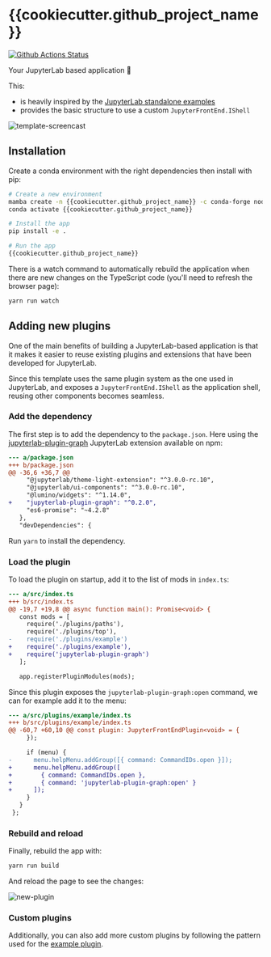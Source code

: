 # {{cookiecutter.github_project_name}}

[![Github Actions Status](https://github.com/{{cookiecutter.github_organization_name}}/{{cookiecutter.github_project_name}}/workflows/Build/badge.svg)](https://github.com/{{cookiecutter.github_organization_name}}/{{cookiecutter.github_project_name}}/actions)

Your JupyterLab based application 🚀

This:

- is heavily inspired by the [JupyterLab standalone examples](https://github.com/jupyterlab/jupyterlab/tree/master/examples)
- provides the basic structure to use a custom `JupyterFrontEnd.IShell`

![template-screencast](https://user-images.githubusercontent.com/591645/100391887-307f9680-3035-11eb-97ee-c368b14c5f00.gif)

## Installation

Create a conda environment with the right dependencies then install with pip:

```bash
# Create a new environment
mamba create -n {{cookiecutter.github_project_name}} -c conda-forge nodejs yarn python jupyterlab_server=2 -y
conda activate {{cookiecutter.github_project_name}}

# Install the app
pip install -e .

# Run the app
{{cookiecutter.github_project_name}}
```

There is a watch command to automatically rebuild the application when there are new changes on the TypeScript code (you'll need to refresh the browser page):

```bash
yarn run watch
```

## Adding new plugins

One of the main benefits of building a JupyterLab-based application is that it makes it easier to reuse existing plugins and extensions that have been developed for JupyterLab.

Since this template uses the same plugin system as the one used in JupyterLab, and exposes a `JupyterFrontEnd.IShell` as the application shell, reusing other components becomes seamless.

### Add the dependency

The first step is to add the dependency to the `package.json`. Here using the [jupyterlab-plugin-graph](https://github.com/jupyterlab-contrib/jupyterlab-plugin-graph) JupyterLab extension available on npm:

```diff
--- a/package.json
+++ b/package.json
@@ -36,6 +36,7 @@
     "@jupyterlab/theme-light-extension": "^3.0.0-rc.10",
     "@jupyterlab/ui-components": "^3.0.0-rc.10",
     "@lumino/widgets": "^1.14.0",
+    "jupyterlab-plugin-graph": "^0.2.0",
     "es6-promise": "~4.2.8"
   },
   "devDependencies": {
```

Run `yarn` to install the dependency.

### Load the plugin

To load the plugin on startup, add it to the list of mods in `index.ts`:

```diff
--- a/src/index.ts
+++ b/src/index.ts
@@ -19,7 +19,8 @@ async function main(): Promise<void> {
   const mods = [
     require('./plugins/paths'),
     require('./plugins/top'),
-    require('./plugins/example')
+    require('./plugins/example'),
+    require('jupyterlab-plugin-graph')
   ];

   app.registerPluginModules(mods);
```

Since this plugin exposes the `jupyterlab-plugin-graph:open` command, we can for example add it to the menu:

```diff
--- a/src/plugins/example/index.ts
+++ b/src/plugins/example/index.ts
@@ -60,7 +60,10 @@ const plugin: JupyterFrontEndPlugin<void> = {
     });

     if (menu) {
-      menu.helpMenu.addGroup([{ command: CommandIDs.open }]);
+      menu.helpMenu.addGroup([
+        { command: CommandIDs.open },
+        { command: 'jupyterlab-plugin-graph:open' }
+      ]);
     }
   }
 };
```

### Rebuild and reload

Finally, rebuild the app with:

```bash
yarn run build
```

And reload the page to see the changes:

![new-plugin](https://user-images.githubusercontent.com/591645/100454221-c4487580-30bc-11eb-8c71-70988e36a686.gif)

### Custom plugins

Additionally, you can also add more custom plugins by following the pattern used for the [example plugin](https://github.com/{{cookiecutter.github_organization_name}}/{{cookiecutter.github_project_name}}/blob/main/src/plugins/example/index.ts).
